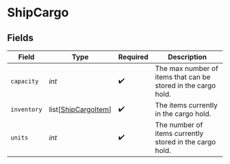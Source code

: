 # ShipCargo


## Fields

| Field                                                         | Type                                                          | Required                                                      | Description                                                   |
| ------------------------------------------------------------- | ------------------------------------------------------------- | ------------------------------------------------------------- | ------------------------------------------------------------- |
| `capacity`                                                    | *int*                                                         | :heavy_check_mark:                                            | The max number of items that can be stored in the cargo hold. |
| `inventory`                                                   | list[[ShipCargoItem](../../models/shared/shipcargoitem.md)]   | :heavy_check_mark:                                            | The items currently in the cargo hold.                        |
| `units`                                                       | *int*                                                         | :heavy_check_mark:                                            | The number of items currently stored in the cargo hold.       |